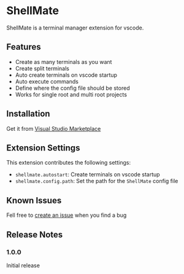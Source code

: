 # ShellMate

ShellMate is a terminal manager extension for vscode. 

## Features

- Create as many terminals as you want
- Create split terminals
- Auto create terminals on vscode startup
- Auto execute commands
- Define where the config file should be stored
- Works for single root and multi root projects

## Installation

Get it from [Visual Studio Marketplace](https://marketplace.visualstudio.com/items?itemName=Dawosch.shellmate)

## Extension Settings

This extension contributes the following settings:

* `shellmate.autostart`: Create terminals on vscode startup
* `shellmate.config.path`: Set the path for the `ShellMate` config file

## Known Issues

Fell free to [create an issue](https://github.com/dawosch/shellmate) when you find a bug

## Release Notes

### 1.0.0

Initial release
